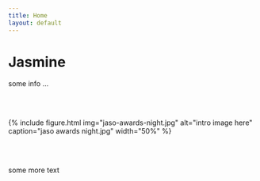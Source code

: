 ```yaml
---
title: Home
layout: default
---
```


# Jasmine

some info ...

<br/>
<br/>

{% include figure.html img="jaso-awards-night.jpg" alt="intro image here" caption="jaso awards night.jpg" width="50%" %}

<br/>
<br/>

some more text
